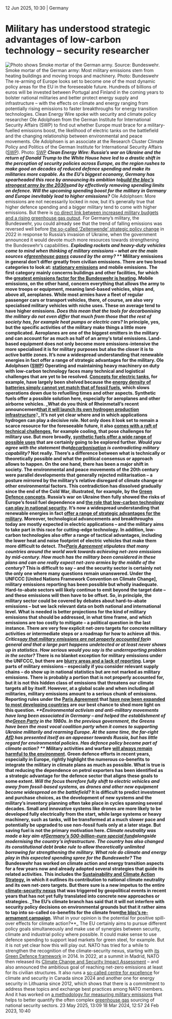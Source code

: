 12 Jun 2025, 10:30
| 
Germany
# Military has understood strategic advantages of low-carbon technology – security researcher
![Photo shows Smoke mortar of the German army. Source: Bundeswehr.](https://www.cleanenergywire.org/sites/default/files/styles/gallery_image/public/bundeswehr_wtd91_nebelwerfer.jpg?itok=Cubdvqtn)
Smoke mortar of the German army: Most military emissions stem from heating buildings and moving troops and machinery. Photo: Bundeswehr 
The re-arming of Europe looks set to become one of the most dynamic policy areas for the EU in the foreseeable future. Hundreds of billions of euros will be invested between Portugal and Finland in the coming years to bolster national militaries and better protect energy supply and infrastructure – with the effects on climate and energy ranging from potentially rising emissions to faster breakthroughs for energy transition technologies. Clean Energy Wire spoke with security and climate policy researcher Ole Adolphsen from the German Institute for International Security Affairs (SWP) to find out whether Europe must brace for a military-fuelled emissions boost, the likelihood of electric tanks on the battlefield and the changing relationship between environmental and peace movements.
Ole Adolphsen is an associate at the Research Cluster Climate Policy and Politics of the German Institute for International Security Affairs ([SWP](https://www.cleanenergywire.org/experts/swp-german-institute-international-and-security-affairs)). Photo: [SWP](https://www.cleanenergywire.org/experts/swp-german-institute-international-and-security-affairs)
_**Clean Energy Wire: Russia’s war on Ukraine and the return of Donald Trump to the White House have led to a drastic shift in the perception of security policies across Europe, as the region rushes to make good on decades of reduced defence spending and make its militaries more capable. As the EU’s biggest economy, Germany has spearheaded this race by announcing its ambition to**[**build the bloc’s strongest army by the 2030s**](https://www.dw.com/en/germany-armed-forces-bundeswehr-eu-defense-spending-nato-trump/a-72570394)**and by effectively removing spending limits on defence. Will the upcoming spending boost for the military in Germany and Europe inevitably lead to higher emissions?**_
Ole Adolphsen: More emissions are not necessarily locked in now, but it’s generally true that higher defence spending and a bigger military tend to come with higher emissions. But there is [no direct link between increased military budgets and a rising greenhouse gas output](https://www.swp-berlin.org/publications/products/arbeitspapiere/Adolphsen_Arbeitspapier_Forschungsgruppe_Globale_Fragen_02_2025_Juni_2025.pdf).
For Germany’s military, the Bundeswehr, you could already see that the trend of falling emissions was reversed well before [the so-called ‘Zeitenwende’ strategic policy change](https://www.cleanenergywire.org/news/russias-invasion-ukraine-forces-germany-come-clean-energy-transition-strategy) in 2022 in response to Russia’s invasion of Ukraine, when the government announced it would devote much more resources towards strengthening the Bundeswehr’s capabilities.
**_Exploding rockets and heavy-duty vehicles come to mind when thinking of military emissions – what are the main sources of[greenhouse gases](https://www.cleanenergywire.org/glossary/letter_g#greenhouse_gases) caused by the army?_ **
Military emissions in general don’t differ greatly from civilian emissions. There are two broad categories to look at: [stationary emissions](https://www.cleanenergywire.org/news/climate-targets-could-greatly-inflate-costs-modernising-german-military) and mobile emissions. The first category mainly concerns buildings and other facilities, for which the [greatest emissions factor for the Bundeswehr is heating](https://www.cleanenergywire.org/news/german-army-exits-hard-coal-heating). Mobile emissions, on the other hand, concern everything that allows the army to move troops or equipment, meaning land-based vehicles, ships and, above all, aeroplanes.
While most armies have a fleet of regular passenger cars or transport vehicles, there, of course, are also very specialised military vehicles with niche uses. These on average tend to have higher emissions.
_**Does this mean that the tools for decarbonising the military do not even differ that much from those that the rest of society has, for example heat pumps or electric cars?**_
In principle, yes, but the specific activities of the military make things a little more complicated. Aeroplanes are one of the biggest emitters in the military and can account for as much as half of an army’s total emissions. Land-based equipment does not only become more emissions-intensive the more specialised it is for military purposes but also the closer it is to active battle zones.
It’s now a widespread understanding that renewable energies in fact offer a range of strategic advantages for the military.
Ole Adolphsen ([SWP](https://www.cleanenergywire.org/experts/swp-german-institute-international-and-security-affairs))
Operating and maintaining heavy machinery on duty with low-carbon technology faces many technical and logistical challenges that are yet to be resolved. [Concepts for electric tanks](https://www.baks.bund.de/de/arbeitspapiere/2021/vom-leopard-zum-e-opard-die-bundeswehr-sollte-bei-der-klimaneutralitaet), for example, have largely been shelved because the [energy density of batteries simply cannot yet match that of fossil fuels](https://www.cleanenergywire.org/news/diesel-engines-difficult-replace-farming-short-run-engineering-researcher), which slows operations down due to refuelling times and other aspects. Synthetic fuels offer a possible solution here, especially for aeroplanes and other airborne vehicles.
_**What do you think of Rheinmetall’s recent announcement**[**that it will launch its own hydrogen production infrastructure**](https://www.cleanenergywire.org/news/arms-maker-rheinmetall-eyes-shift-e-fuels-increase-militarys-strategic-independence)**?**_
It’s not yet clear where and in which applications hydrogen can play a decisive role. Not only does it look set to remain a scarce resource for the foreseeable future, it also [comes with a raft of technical challenges](https://www.cleanenergywire.org/news/shipping-green-hydrogen-germany-unviable-strategy-basic-industry-decarbonisation-report), for example cooling, that pose challenges for military use. But more broadly, [synthetic fuels offer a wide range of possible uses](https://www.cleanenergywire.org/news/green-methanol-best-candidate-make-shipping-climate-neutral-report) that are certainly going to be explored further.
_**Would you agree with the statement that[decarbonisation](https://www.cleanenergywire.org/glossary/letter_d#decarbonisation) is contradicting military capability?**_
Not really. There’s a difference between what is technically or theoretically possible and what the political consensus or approach allows to happen. On the one hand, there has been a major shift in society. The environmental and peace movements of the 20th century were parallel developments that generally rejected militarisation – a posture mirrored by the military’s relative disregard of climate change or other environmental factors. This contradiction has dissolved gradually since the end of the Cold War, illustrated, for example, by the [Green Defence concepts](https://eda.europa.eu/what-we-do/eu-policies/if-ceed/green-defence-at-eda).
Russia’s war on Ukraine then fully showed the risks of Europe’s fossil fuel dependence and [the role that low-carbon technology can play in national security](https://www.cleanenergywire.org/news/renewables-spurred-geopolitical-upheaval-can-help-prevent-conflict-irena). It’s now a widespread understanding that renewable energies in fact [offer a range of strategic advantages for the military](https://www.cleanenergywire.org/news/qa-how-can-renewables-enable-germanys-energy-independence-push). Moreover, technological advancements and breakthroughs today are mostly expected in electric applications – and the military aims to take part in this race for cutting-edge technology. In addition, low-carbon technologies also offer a range of tactical advantages, including the lower heat and noise footprint of electric vehicles that make them more difficult to detect.
_**The[Paris Agreement](https://www.cleanenergywire.org/glossary/letter_p#paris_agreement) stipulates that many countries around the world work towards achieving net-zero emissions by mid-century. How much has the military been considered in these plans and can one really expect net-zero armies by the middle of the century?**_
This is difficult to say – and the security sector is certainly not the only one where many questions remain unanswered. Under the UNFCCC [United Nations Framework Convention on Climate Change], military emissions reporting has been possible but wholly inadequate.
Hard-to-abate sectors will likely continue to emit beyond the target date – and these emissions will then have to be offset. So, in principle, the military sector could be covered by debates about hard-to-abate emissions – but we lack relevant data on both national and international level.
What is needed is better projections for the kind of military emissions that should be addressed, in what time frame, and which emissions are too costly to mitigate – a political question in the last instance. There are very few explicit net-zero targets for concrete military activities or intermediate steps or a roadmap for how to achieve all this.
_**Critics**[**say that military emissions are not properly accounted for**](https://militaryemissions.org/problem/)**in general and that a large part happens undetected or at least never shows up in statistics. How serious would you say is the underreporting problem in the sector?**_
There is no blanket exception for military emissions under the UNFCCC, but there are [blurry areas and a lack of reporting](https://www.cleanenergywire.org/factsheets/devil-detail-basics-company-climate-claims). Large parts of military emissions – especially if you consider relevant supply chains – do show up in national statistics but are not marked as military emissions. There is probably a portion that is not properly accounted for, but it is not this hidden class of emissions that threatens our climate targets all by itself.
However, at a global scale and when including all militaries, military emissions amount to a serious chunk of emissions. Reporting rules under the [Paris Agreement](https://www.cleanenergywire.org/glossary/letter_p#paris_agreement) that [have now been expanded to most developing countries](https://unfccc.int/process-and-meetings/transparency-and-reporting/preparing-for-the-ETF) are our best chance to shed more light on this question.
_**Environmental activism and anti-military movements have long been associated in Germany – and helped the establishment of the[Green Party](https://www.cleanenergywire.org/experts/green-party) in the 1980s. In the previous government, the Greens have been the most vocal coalition party when it comes to supporting Ukraine militarily and rearming Europe. At the same time, the far-right [AfD](https://www.cleanenergywire.org/experts/afd-alternative-germany) has presented itself as an appeaser towards Russia, but has little regard for environmental policies. Has defence policy become part of climate action? **_
Military activities and warfare [will always remain harmful to the environment](https://www.cleanenergywire.org/news/green-party-celebrates-huge-gains-bavaria-rwe-vows-fight/german-army-caused-over-30-wildfires-during-target-practice-summer-heat-wave). Green defence efforts in recent years, especially in Europe, rightly highlight the numerous co-benefits to integrate the military in climate plans as much as possible. What is true is that reducing the dependence on petrol exporters has been identified as a strategic advantage for the defence sector that aligns these goals to some extent.
_**Will the focus therefore fully shift to electric vehicles and away from fossil-based systems, as drones and other new equipment become widespread on the battlefield?**_
It is difficult to predict investment and purchase choices, as the development of new systems and the military’s inventory planning often take place in cycles spanning several decades. Small and innovative systems like drones are more likely to be developed fully electrically from the start, while large systems or heavy machinery, such as tanks, will be transformed at a much slower pace and potentially be upgraded to use non-fossil fuels only at a later stage. But saving fuel is not the primary motivation here.
_**Climate neutrality was made a key aim of**[**Germany’s 500-billion-euro special fund**](https://www.cleanenergywire.org/factsheets/qa-germanys-eu500-bln-infrastructure-fund-whats-it-climate-and-energy)**alongside modernising the country’s infrastructure. The country has also changed its constitutional debt brake rule to allow theoretically unlimited borrowing for strengthening the military. What role do climate and energy play in this expected spending spree for the Bundeswehr?**_
The Bundeswehr has worked on climate action and energy transition aspects for a few years now and already adopted several strategies that guide its related activities. This includes the [Sustainability and Climate Action Strategy](https://www.bmvg.de/resource/blob/5712718/ef73034715dcfaa80447ddb19cbf896b/nachhaltigkeits-und-klimaschutzstrategie-data.pdf), in which it outlines its contribution to national climate neutrality and its own net-zero targets. But there sure is a new impetus to the entire [climate-security nexus](https://www.eeas.europa.eu/eeas/climate-and-security-nexus_en) that was triggered by geopolitical events in recent years that has not yet fully translated into concrete new approaches or strategies.
_**The EU’s climate branch has said that it will not interfere with security policy decisions on environmental grounds but that it rather aims to tap into so-called co-benefits for the climate from**[**the bloc’s re-armament campaign**](https://www.europarl.europa.eu/RegData/etudes/BRIE/2025/769566/EPRS_BRI\(2025\)769566_EN.pdf)**. What in your opinion is the potential for positive spill-over effects for climate action?**_
The EU certainly aims to pursue different policy goals simultaneously and make use of synergies between security, climate and industrial policy where possible. It could make sense to use defence spending to support lead markets for green steel, for example. But it is not yet clear how this will play out.
NATO has tried for a while to strengthen the recognition of the climate-security nexus, starting with [its Green Defence framework](https://www.nato.int/cps/en/natohq/news_118657.htm) in 2014. In 2022, at a summit in Madrid, NATO then released its [Climate Change and Security Impact Assessment](https://www.nato.int/nato_static_fl2014/assets/pdf/2022/6/pdf/280622-climate-impact-assessment.pdf) – and also announced the ambitious goal of reaching net-zero emissions at least for its civilian structures.
It also runs a [so-called centre for excellence](https://www.nato.int/cps/en/natohq/topics_68372.htm) for climate and security in Canada since 2024 and another one for energy security in Lithuania since 2012, which shows that there is a commitment to address these topics and exchange best practices among NATO members. And it has worked on [a methodology for measuring military emissions](https://www.nato.int/nato_static_fl2014/assets/pdf/2023/7/pdf/230710-NATO-GHG-Methodology.pdf) that helps to better quantify the often complex [greenhouse gas](https://www.cleanenergywire.org/glossary/letter_g#greenhouse_gas) sourcing of national security sectors.
23 May 2025, 13:09
18 Mar 2024, 12:57
24 Feb 2023, 10:40